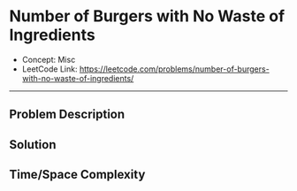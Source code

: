 # Number of Burgers with No Waste of Ingredients

- Concept: Misc
- LeetCode Link: https://leetcode.com/problems/number-of-burgers-with-no-waste-of-ingredients/

---

## Problem Description

## Solution

## Time/Space Complexity

